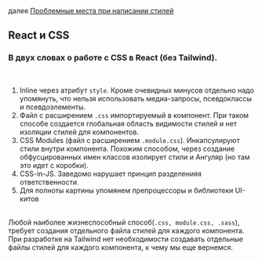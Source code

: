 <div>
далее
<a href="03.md">
Проблемные места при написании стилей
</a>
</div>

<h2>React и CSS</h2>

<h3>
В двух словах о работе с CSS в React (без Tailwind).
</h3>

<br/>

<ol>
<li>
Inline через атрибут <code>style</code>. Кроме очевидных минусов отдельно надо упомянуть, что нельзя использовать медиа-запросы, псевдоклассы и псевдоэлементы.
</li>
<li>
Файл с расширением  <code>.css</code> импортируемый в компонент.
При таком способе создается глобальная область видимости стилей и нет изоляции стилей для компонентов.
</li>
<li>
CSS Modules (файл с расширением <code>.module.css</code>). Инкапсулируют стили внутри компонента. Похожим способом, через создание обфусцированных имен классов изолирует стили и Ангуляр (но там это идет с коробки).
</li>
<li>
CSS-in-JS. Заведомо нарушает принцип разделенияя ответственности.
</li>
<li>
Для полноты картины упомянем препроцессоры и библиотеки UI-китов 
</li>
</ol>

<br/>

<div>
Любой наиболее жизнеспособный способ(<code>.css, module.css, .sass</code>), требует создания отдельного файла стилей для каждого компонента.
<br/>
При разработке на Tailwind нет необходимости создавать отдельные файлы стилей для каждого компонента, к чему мы еще вернемся. 
</div>